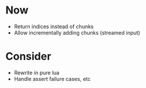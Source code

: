 # Now

- Return indices instead of chunks
- Allow incrementally adding chunks (streamed input)

# Consider

- Rewrite in pure lua
- Handle assert failure cases, etc
